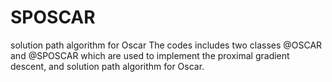 # SPOSCAR
solution path algorithm for Oscar
The codes includes two classes @OSCAR and @SPOSCAR which are used to implement the proximal gradient descent, and solution path algorithm for Oscar.
